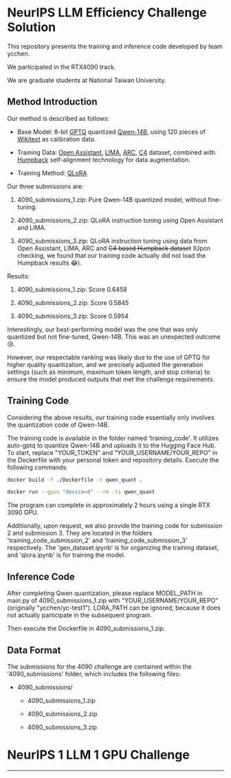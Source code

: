 # NeurIPS LLM Efficiency Challenge Solution

This repository presents the training and inference code developed by team ycchen.

We participated in the RTX4090 track.

We are graduate students at National Taiwan University.

## Method Introduction

Our method is described as follows:

- Base Model: 8-bit [GPTQ](https://github.com/wangitu/unpadded-AutoGPTQ) quantized [Qwen-14B](https://huggingface.co/Qwen/Qwen-14B), using 120 pieces of [Wikitext](https://huggingface.co/datasets/wikitext) as calibration data.

- Training Data: [Open Assistant](https://huggingface.co/datasets/OpenAssistant/oasst1), [LIMA](https://huggingface.co/datasets/GAIR/lima), [ARC](https://huggingface.co/datasets/ai2_arc), [C4](https://huggingface.co/datasets/c4) dataset, combined with [Humpback](https://arxiv.org/abs/2308.06259) self-alignment technology for data augmentation. 

- Training Method: [QLoRA](https://arxiv.org/abs/2305.14314)

Our three submissions are:

1. 4090_submissions_1.zip: Pure Qwen-14B quantized model, without fine-tuning.

2. 4090_submissions_2.zip: QLoRA instruction tuning using Open Assistant and LIMA.

3. 4090_submissions_3.zip: QLoRA instruction tuning using data from Open Assistant, LIMA, ARC and ~~C4 based Humpback dataset~~ (Upon checking, we found that our training code actually did not load the Humpback results 😂).

Results: 

1. 4090_submissions_1.zip: Score 0.6458

2. 4090_submissions_2.zip: Score 0.5845  

3. 4090_submissions_3.zip: Score 0.5954

Interestingly, our best-performing model was the one that was only quantized but not fine-tuned, Qwen-14B. This was an unexpected outcome 😢.

However, our respectable ranking was likely due to the use of GPTQ for higher quality quantization, and we precisely adjusted the generation settings (such as minimum, maximum token length, and stop criteria) to ensure the model produced outputs that met the challenge requirements.

## Training Code

Considering the above results, our training code essentially only involves the quantization code of Qwen-14B.

The training code is available in the folder named 'training_code'. It utilizes auto-gptq to quantize Qwen-14B and uploads it to the Hugging Face Hub. To start, replace "YOUR_TOKEN" and "YOUR_USERNAME/YOUR_REPO" in the Dockerfile with your personal token and repository details. Execute the following commands:

```bash
docker build -f ./Dockerfile -t qwen_quant .

docker run --gpus "device=0" --rm -ti qwen_quant
```

The program can complete in approximately 2 hours using a single RTX 3090 GPU.

Additionally, upon request, we also provide the training code for submission 2 and submission 3.
They are located in the folders 'training_code_submission_2' and 'training_code_submission_3' respectively.
The 'gen_dataset.ipynb' is for organizing the training dataset, and 'qlora.ipynb' is for training the model.

## Inference Code

After completing Qwen quantization, please replace MODEL_PATH in main.py of 4090_submissions_1.zip with "YOUR_USERNAME/YOUR_REPO" (originally "ycchen/yc-test1"). LORA_PATH can be ignored, because it does not actually participate in the subsequent program.

Then execute the Dockerfile in 4090_submissions_1.zip. 

## Data Format

The submissions for the 4090 challenge are contained within the '4090_submissions' folder, which includes the following files:

- 4090_submissions/

  - 4090_submissions_1.zip
  
  - 4090_submissions_2.zip
  
  - 4090_submissions_3.zip
  
# NeurIPS 1 LLM 1 GPU Challenge

---
